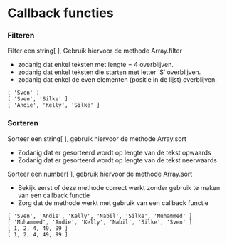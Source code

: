 # Callback functies

### Filteren

Filter een string\[ ], Gebruik hiervoor de methode Array.filter

* zodanig dat enkel teksten met lengte = 4 overblijven.
* zodanig dat enkel teksten die starten met letter ‘S’ overblijven.&#x20;
* zodanig dat enkel de even elementen (positie in de lijst) overblijven.&#x20;

```
[ 'Sven' ]
[ 'Sven', 'Silke' ]
[ 'Andie', 'Kelly', 'Silke' ]
```

### Sorteren

Sorteer een string\[ ], gebruik hiervoor de methode Array.sort

* Zodanig dat er gesorteerd wordt op lengte van de tekst opwaards
* Zodanig dat er gesorteerd wordt op lengte van de tekst neerwaards&#x20;

Sorteer een number\[ ], gebruik hiervoor de methode Array.sort

* Bekijk eerst of deze methode correct werkt zonder gebruik te maken van een callback functie
* Zorg dat de methode werkt met gebruik van een callback functie

```
[ 'Sven', 'Andie', 'Kelly', 'Nabil', 'Silke', 'Muhammed' ]
[ 'Muhammed', 'Andie', 'Kelly', 'Nabil', 'Silke', 'Sven' ]
[ 1, 2, 4, 49, 99 ]
[ 1, 2, 4, 49, 99 ]
```
